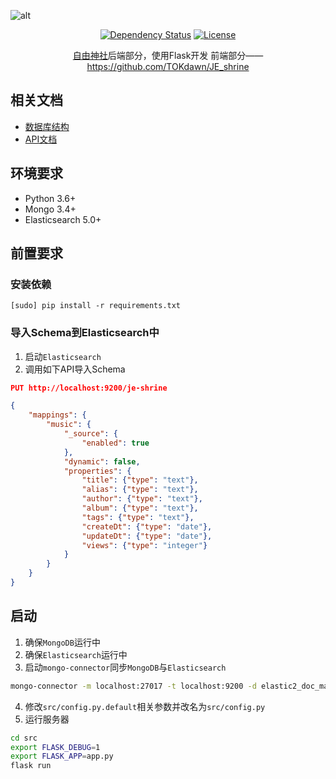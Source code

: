 ![alt](http://www.moeje.org/wp-content/uploads/2016/07/017.jpg)

<p align="center">
  <a href='https://www.versioneye.com/user/projects/598d6f846725bd005228a0e4'><img src='https://www.versioneye.com/user/projects/598d6f846725bd005228a0e4/badge.svg?style=flat-square' alt="Dependency Status" /></a>
  <a href='https://github.com/blackbbc/JE-Shrine-Server/blob/master/LICENSE'><img src='https://img.shields.io/github/license/mashape/apistatus.svg' alt="License" /></a>
</p>

<p align="center">
  <a href="http://www.moeje.org/">自由神社</a>后端部分，使用Flask开发
  前端部分——<a href='https://github.com/TOKdawn/JE_shrine'>https://github.com/TOKdawn/JE_shrine</a>
</p>

## 相关文档
- [数据库结构](doc/db.md)
- [API文档](https://blackbbc.github.io/slate/)

## 环境要求
- Python 3.6+
- Mongo 3.4+
- Elasticsearch 5.0+

## 前置要求

### 安装依赖
```
[sudo] pip install -r requirements.txt
```

### 导入Schema到Elasticsearch中

1. 启动`Elasticsearch`
2. 调用如下API导入Schema
```json
PUT http://localhost:9200/je-shrine

{
    "mappings": {
        "music": {
            "_source": {
                "enabled": true
            },
            "dynamic": false,
            "properties": {
                "title": {"type": "text"},
                "alias": {"type": "text"},
                "author": {"type": "text"},
                "album": {"type": "text"},
                "tags": {"type": "text"},
                "createDt": {"type": "date"},
                "updateDt": {"type": "date"},
                "views": {"type": "integer"}
            }
        }
    }
}
```

## 启动

1. 确保`MongoDB`运行中
2. 确保`Elasticsearch`运行中
3. 启动`mongo-connector`同步`MongoDB`与`Elasticsearch`
```bash
mongo-connector -m localhost:27017 -t localhost:9200 -d elastic2_doc_manager -n je-shrine.music
```
4. 修改`src/config.py.default`相关参数并改名为`src/config.py`
5. 运行服务器
```bash
cd src
export FLASK_DEBUG=1
export FLASK_APP=app.py
flask run
```
